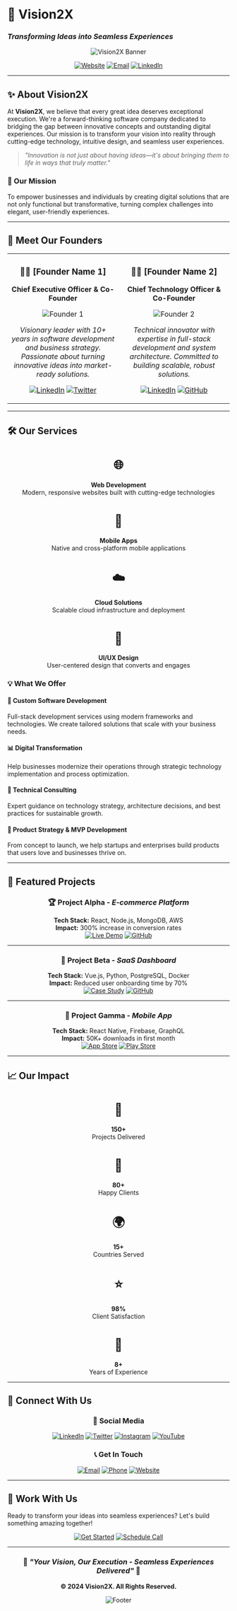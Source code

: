 # 🚀 Vision2X
### *Transforming Ideas into Seamless Experiences*

<div align="center">
  
![Vision2X Banner](https://via.placeholder.com/1200x400/667eea/ffffff?text=Vision2X+%7C+Transforming+Ideas+into+Seamless+Experiences)

[![Website](https://img.shields.io/badge/Website-vision2x.com-blue?style=for-the-badge)](https://vision2x.com)
[![Email](https://img.shields.io/badge/Email-hello@vision2x.com-red?style=for-the-badge)](mailto:hello@vision2x.com)
[![LinkedIn](https://img.shields.io/badge/LinkedIn-Follow-0077B5?style=for-the-badge&logo=linkedin)](https://linkedin.com/company/vision2x)

</div>

---

## ✨ About Vision2X

At **Vision2X**, we believe that every great idea deserves exceptional execution. We're a forward-thinking software company dedicated to bridging the gap between innovative concepts and outstanding digital experiences. Our mission is to transform your vision into reality through cutting-edge technology, intuitive design, and seamless user experiences.

> *"Innovation is not just about having ideas—it's about bringing them to life in ways that truly matter."*

### 🎯 Our Mission
To empower businesses and individuals by creating digital solutions that are not only functional but transformative, turning complex challenges into elegant, user-friendly experiences.

---

## 👥 Meet Our Founders

<table>
<tr>
<td align="center" width="50%">

### 🧑‍💻 [Founder Name 1]
**Chief Executive Officer & Co-Founder**

![Founder 1](https://via.placeholder.com/200x200/667eea/ffffff?text=CEO)

*Visionary leader with 10+ years in software development and business strategy. Passionate about turning innovative ideas into market-ready solutions.*

[![LinkedIn](https://img.shields.io/badge/LinkedIn-Connect-0077B5?style=flat-square&logo=linkedin)](https://linkedin.com/in/founder1)
[![Twitter](https://img.shields.io/badge/Twitter-Follow-1DA1F2?style=flat-square&logo=twitter)](https://twitter.com/founder1)

</td>
<td align="center" width="50%">

### 👩‍💻 [Founder Name 2]
**Chief Technology Officer & Co-Founder**

![Founder 2](https://via.placeholder.com/200x200/667eea/ffffff?text=CTO)

*Technical innovator with expertise in full-stack development and system architecture. Committed to building scalable, robust solutions.*

[![LinkedIn](https://img.shields.io/badge/LinkedIn-Connect-0077B5?style=flat-square&logo=linkedin)](https://linkedin.com/in/founder2)
[![GitHub](https://img.shields.io/badge/GitHub-Follow-181717?style=flat-square&logo=github)](https://github.com/founder2)

</td>
</tr>
</table>

---

## 🛠️ Our Services

<div align="center">

# 🌐
**Web Development**  
Modern, responsive websites built with cutting-edge technologies

# 📱
**Mobile Apps**  
Native and cross-platform mobile applications

# ☁️
**Cloud Solutions**  
Scalable cloud infrastructure and deployment

# 🎨
**UI/UX Design**  
User-centered design that converts and engages

</div>

### 💡 What We Offer

#### 🚀 **Custom Software Development**
Full-stack development services using modern frameworks and technologies. We create tailored solutions that scale with your business needs.

#### 📊 **Digital Transformation**
Help businesses modernize their operations through strategic technology implementation and process optimization.

#### 🔧 **Technical Consulting**
Expert guidance on technology strategy, architecture decisions, and best practices for sustainable growth.

#### 🎯 **Product Strategy & MVP Development**
From concept to launch, we help startups and enterprises build products that users love and businesses thrive on.

---

## 🌟 Featured Projects

<div align="center">

### 🏆 **Project Alpha** - *E-commerce Platform*
**Tech Stack:** React, Node.js, MongoDB, AWS  
**Impact:** 300% increase in conversion rates  
[![Live Demo](https://img.shields.io/badge/Live-Demo-success?style=flat-square)](https://project-alpha-demo.com) [![GitHub](https://img.shields.io/badge/Code-GitHub-181717?style=flat-square&logo=github)](https://github.com/vision2x/project-alpha)

---

### 🎨 **Project Beta** - *SaaS Dashboard*
**Tech Stack:** Vue.js, Python, PostgreSQL, Docker  
**Impact:** Reduced user onboarding time by 70%  
[![Case Study](https://img.shields.io/badge/Case-Study-blue?style=flat-square)](https://vision2x.com/case-studies/beta) [![GitHub](https://img.shields.io/badge/Code-GitHub-181717?style=flat-square&logo=github)](https://github.com/vision2x/project-beta)

---

### 🚀 **Project Gamma** - *Mobile App*
**Tech Stack:** React Native, Firebase, GraphQL  
**Impact:** 50K+ downloads in first month  
[![App Store](https://img.shields.io/badge/App-Store-000000?style=flat-square&logo=apple)](https://apps.apple.com/app/project-gamma) [![Play Store](https://img.shields.io/badge/Google-Play-414141?style=flat-square&logo=google-play)](https://play.google.com/store/apps/details?id=com.vision2x.gamma)

</div>

---

## 📈 Our Impact

<div align="center">

# 🎯
**150+**  
Projects Delivered

# 👥  
**80+**  
Happy Clients

# 🌍
**15+**  
Countries Served

# ⭐
**98%**  
Client Satisfaction

# 🚀
**8+**  
Years of Experience

</div>

---

## 🤝 Connect With Us

<div align="center">

### 📱 Social Media

[![LinkedIn](https://img.shields.io/badge/LinkedIn-Vision2X-0077B5?style=for-the-badge&logo=linkedin)](https://linkedin.com/company/vision2x)
[![Twitter](https://img.shields.io/badge/Twitter-@Vision2X-1DA1F2?style=for-the-badge&logo=twitter)](https://twitter.com/vision2x)
[![Instagram](https://img.shields.io/badge/Instagram-@Vision2X-E4405F?style=for-the-badge&logo=instagram)](https://instagram.com/vision2x)
[![YouTube](https://img.shields.io/badge/YouTube-Vision2X-FF0000?style=for-the-badge&logo=youtube)](https://youtube.com/c/vision2x)

### 📞 Get In Touch

[![Email](https://img.shields.io/badge/Email-hello@vision2x.com-D14836?style=for-the-badge&logo=gmail&logoColor=white)](mailto:hello@vision2x.com)
[![Phone](https://img.shields.io/badge/Phone-+1--555--VISION2X-25D366?style=for-the-badge&logo=whatsapp)](tel:+15557474662)
[![Website](https://img.shields.io/badge/Website-vision2x.com-4285F4?style=for-the-badge&logo=google-chrome&logoColor=white)](https://vision2x.com)

</div>

---

## 💼 Work With Us

Ready to transform your ideas into seamless experiences? Let's build something amazing together!

<div align="center">

[![Get Started](https://img.shields.io/badge/🚀_Get_Started-Start_Your_Project-6C5CE7?style=for-the-badge&labelColor=2D3748)](https://vision2x.com/contact)
[![Schedule Call](https://img.shields.io/badge/📅_Schedule_Call-Free_Consultation-FD79A8?style=for-the-badge&labelColor=2D3748)](https://calendly.com/vision2x)

</div>

---

<div align="center">

### 🌟 *"Your Vision, Our Execution - Seamless Experiences Delivered"* 🌟

**© 2024 Vision2X. All Rights Reserved.**

![Footer](https://via.placeholder.com/1200x100/667eea/ffffff?text=Thank+You+for+Visiting+Vision2X)

</div>
